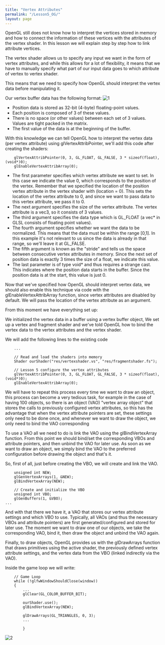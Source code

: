 ```yaml
---
title: "Vertex Attributes"
permalink: "/Lesson5_OG/"
layout: page
---
```

OpenGL still does not know how to interpret the vertices stored in memory and how to connect the information of these vertices with the attributes of the vertex shader. In this lesson we will explain step by step how to link attribute vertices.
 
The vertex shader allows us to specify any input we want in the form of vertex attributes, and while this allows for a lot of flexibility, it means that we have to manually specify what part of our input data goes to which attribute of vertex to vertex shader.

This means that we need to specify how OpenGL should interpret the vertex data before manipulating it.

Our vertex buffer data has the following format:
![1](https://github.com/esterUOC/esterUOC.github.io/assets/128288660/b7d778d4-2baa-44e7-bae7-007505752467)


- Position data is stored as 32-bit (4-byte) floating-point values.
- Each position is composed of 3 of these values.
- There is no space (or other values) between each set of 3 values. Values ​​are tight
packed in the matrix.
- The first value of the data is at the beginning of the buffer.

With this knowledge we can tell OpenGL how to interpret the vertex data (per vertex attribute) using glVertexAttribPointer, we'll add this code after creating the shaders:
```
	glVertexAttribPointer(0, 3, GL_FLOAT, GL_FALSE, 3 * sizeof(float), (void*)0);
	glEnableVertexAttribArray(0);
```

- The first parameter specifies which vertex attribute we want to set. In this case we indicate the value 0, which corresponds to the position of the vertex. Remember that we specified the location of the position vertex attribute in the vertex shader with (location = 0). This sets the location of the vertex attribute to 0, and since we want to pass data to this vertex attribute, we pass it to 0.
- The next argument specifies the size of the vertex attribute. The vertex attribute is a vec3, so it consists of 3 values.
- The third argument specifies the data type which is GL_FLOAT (a vec* in GLSL consists of floating point values).
- The fourth argument specifies whether we want the data to be normalized. This means that the data must be within the range [0,1]. In this example it's not relevant to us since the data is already in that range, so we'll leave it at GL_FALSE.
- The fifth argument is known as the "stride" and tells us the space between consecutive vertex attributes in memory. Since the next set of position data is exactly 3 times the size of a float, we indicate this value.
- The last parameter is of type void* and thus requires a strange cast. This indicates where the position data starts in the buffer. Since the position data is at the start, this value is just 0.

Now that we've specified how OpenGL should interpret vertex data, we should also enable this technique via code with the glEnableVertexAttribArray function, since vertex attributes are disabled by default. We will pass the location of the vertex attribute as an argument.

From this moment we have everything set up:

We initialized the vertex data in a buffer using a vertex buffer object,
We set up a vertex and fragment shader
and we've told OpenGL how to bind the vertex data to the vertex attributes and the vertex shader.

We will add the following lines to the existing code
```
	...
	
	// Read and load the shaders into memory
	Shader ourShader("res/vertexshader.vs", "res/fragmentshader.fs");

	// Lesson 5 configure the vertex attributes
	glVertexAttribPointer(0, 3, GL_FLOAT, GL_FALSE, 3 * sizeof(float), (void*)0);
	glEnableVertexAttribArray(0);
```

We will have to repeat this process every time we want to draw an object, this process can become a very tedious task, for example in the case of having 100 objects, so there is an object (VAO) "vertex array object" that stores the calls to previously configured vertex attributes, so this has the advantage that when the vertex attribute pointers are set, these settings only need to be done once, and whenever we want to draw the object, we only need to bind the VAO corresponding

To use a VAO all we need to do is link the VAO using the glBindVertexArray function. From this point we should bind/set the corresponding VBOs and attribute pointers, and then unbind the VAO for later use. As soon as we want to draw an object, we simply bind the VAO to the preferred configuration before drawing the object and that's it.

So, first of all, just before creating the VBO, we will create and link the VAO.
```
	unsigned int NEW;
	glGenVertexArrays(1, &NEW);
	glBindVertexArray(NEW);

	// Create and initialize the VBO
	unsigned int VBO;
	glGenBuffers(1, &VBO);
...
```
And with that there we have it, a VAO that stores our vertex attribute settings and which VBO to use.
Typically, all VAOs (and thus the necessary VBOs and attribute pointers) are first generated/configured and stored for later use. The moment we want to draw one of our objects, we take the corresponding VAO, bind it, then draw the object and unbind the VAO again.

Finally, to draw objects, OpenGL provides us with the glDrawArrays function that draws primitives using the active shader, the previously defined vertex attribute settings, and the vertex data from the VBO (linked indirectly via the VAO).

Inside the game loop we will write:
```
	// Game Loop
	while (!glfwWindowShouldClose(window))
	{
		...
		glClear(GL_COLOR_BUFFER_BIT);

		ourShader.use();
		glBindVertexArray(NEW);

		glDrawArrays(GL_TRIANGLES, 0, 3);
		...		
	
		}
```

![2](https://github.com/esterUOC/esterUOC.github.io/assets/128288660/2d6aa4fb-d621-44cf-8a0f-097035cd20c9)



